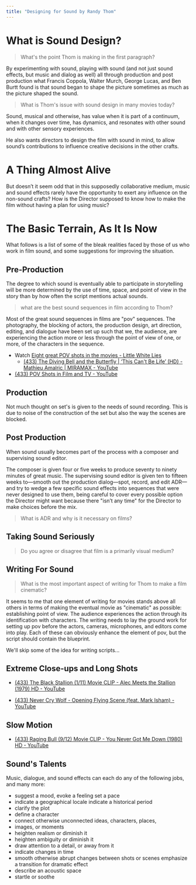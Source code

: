 ```yaml
---
title: "Designing for Sound by Randy Thom"
---
```


# What is Sound Design?

> What's the point Thom is making in the first paragraph?

By experimenting with sound, playing with sound (and not just sound effects, but music and dialog as well) all through production and post production what Francis Coppola, Walter Murch, George Lucas, and Ben Burtt found is that sound began to shape the picture sometimes as much as the picture shaped the sound.

> What is Thom's issue with sound design in many movies today?

Sound, musical and otherwise, has value when it is part of a continuum, when it changes over time, has dynamics, and resonates with other sound and with other sensory experiences.

He also wants directors to design the film with sound in mind, to allow sound’s contributions to influence creative decisions in the other crafts.

# A Thing Almost Alive

But doesn’t it seem odd that in this supposedly collaborative medium, music and sound effects rarely have the opportunity to exert any influence on the non-sound crafts? How is the Director supposed to know how to make the film without having a plan for using music?

# The Basic Terrain, As It Is Now

What follows is a list of some of the bleak realities faced by those of us who work in film sound, and some suggestions for improving the situation.

## Pre-Production

The degree to which sound is eventually able to participate in storytelling will be more determined by the use of time, space, and point of view in the story than by how often the script mentions actual sounds.

> what are the best sound sequences in film according to Thom?

Most of the great sound sequences in films are "pov" sequences. The photography, the blocking of actors, the production design, art direction, editing, and dialogue have been set up such that we, the audience, are experiencing the action more or less through the point of view of one, or more, of the characters in the sequence.


- Watch [Eight great POV shots in the movies - Little White Lies](https://lwlies.com/articles/eight-great-uses-of-pov-perspective-in-movies/) 
  - [(433) The Diving Bell and the Butterfly | ‘This Can't Be Life’ (HD) - Mathieu Amalric | MIRAMAX - YouTube](https://www.youtube.com/watch?v=2IhVl7AVW4k)
- [(433) POV Shots in Film and TV - YouTube](https://www.youtube.com/watch?v=7aV5bZF9PUc)

## Production

Not much thought on set's is given to the needs of sound recording. This is due to noise of the construction of the set but also the way the scenes are blocked.

## Post Production

When sound usually becomes part of the process with a composer and supervising sound editor.

The composer is given four or five weeks to produce seventy to ninety minutes of great music. The supervising sound editor is given ten to fifteen weeks to—smooth out the production dialog—spot, record, and edit ADR—and try to wedge a few specific sound effects into sequences that were never designed to use them, being careful to cover every possible option the Director might want because there "isn’t any time" for the Director to make choices before the mix.

> What is ADR and why is it necessary on films?

## Taking Sound Seriously

> Do you agree or disagree that film is a primarily visual medium?

## Writing For Sound

> What is the most important aspect of writing for Thom to make a film cinematic?

It seems to me that one element of writing for movies stands above all others in terms of making the eventual movie as "cinematic" as possible: establishing point of view. The audience experiences the action through its identification with characters. The writing needs to lay the ground work for setting up pov before the actors, cameras, microphones, and editors come into play. Each of these can obviously enhance the element of pov, but the script should contain the blueprint.

We'll skip some of the idea for writing scripts...

## Extreme Close-ups and Long Shots   

- [(433) The Black Stallion (1/11) Movie CLIP - Alec Meets the Stallion (1979) HD - YouTube](https://www.youtube.com/watch?v=8TM2yB381fc)
* [(433) Never Cry Wolf - Opening Flying Scene (feat. Mark Isham) - YouTube](https://www.youtube.com/watch?v=eui0-FSX83w)

## Slow Motion   

- [(433) Raging Bull (9/12) Movie CLIP - You Never Got Me Down (1980) HD - YouTube](https://www.youtube.com/watch?v=Tx-kB1KKLJ0)
## Sound's Talents

Music, dialogue, and sound effects can each do any of the following jobs, and many more:

- suggest a mood, evoke a feeling set a pace
- indicate a geographical locale indicate a historical period
- clarify the plot
- define a character
- connect otherwise unconnected ideas, characters, places,
- images, or moments
- heighten realism or diminish it
- heighten ambiguity or diminish it
- draw attention to a detail, or away from it
- indicate changes in time
- smooth otherwise abrupt changes between shots or scenes emphasize a transition for dramatic effect
- describe an acoustic space
- startle or soothe
